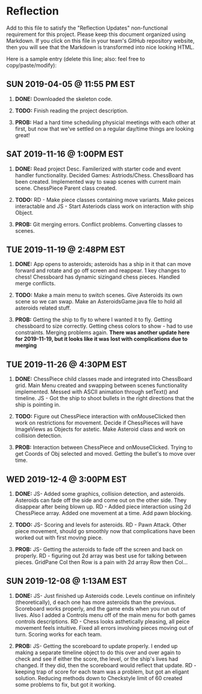 # Reflection

Add to this file to satisfy the "Reflection Updates" non-functional requirement
for this project. Please keep this document organized using Markdown. If you
click on this file in your team's GitHub repository website, then you will see
that the Markdown is transformed into nice looking HTML.

Here is a sample entry (delete this line; also: feel free to copy/paste/modify):

## SUN 2019-04-05 @ 11:55 PM EST

1. **DONE:** Downloaded the skeleton code.

2. **TODO:** Finish reading the project description.

3. **PROB:** Had a hard time scheduling physicial meetings with each other at
   first, but now that we've settled on a regular day/time things are looking
   great!


## SAT 2019-11-16 @ 1:00PM EST

1. **DONE:** Read project Desc. Familerized with starter code and event handler functionality. Decided Games: Astriods/Chess. ChessBoard has been created. Implemented way to swap scenes with current main scene. ChessPiece Parent class created.

2. **TODO:** RD - Make piece classes containing move variants. Make peices interactable and  JS - Start Asteriods class work on interaction with ship Object.

3. **PROB:** Git merging errors. Conflict problems. Converting classes to scenes.


## TUE 2019-11-19 @ 2:48PM EST

1. **DONE:** App opens to asteroids; asteroids has a ship in it that can move forward and rotate and go off screen and reappear. 1 key changes to chess! Chessboard has dynamic sizingand chess pieces. Handled merge conflicts.

2. **TODO:** Make a main menu to switch scenes. Give Asteroids its own scene so we can swap. Make an AsteroidsGame.java file to hold all asteroids related stuff.

3. **PROB:** Getting the ship to fly to where I wanted it to fly. Getting chessboard to size correctly. Getting chess colors to show - had to use constraints. Merging problems again.
    **There was another update here for 2019-11-19, but it looks like it was lost with complications due to merging**


## TUE 2019-11-26 @ 4:30PM EST

1. **DONE:** ChessPiece child classes made and integrated into ChessBoard grid. Main Menu created and swapping between scenes functionality implemented. Messed with ASCII animation through setText() and timeline. JS - Got the ship to shoot bullets in the right directions that the ship is pointing in.

2. **TODO:** Figure out ChessPiece interaction with onMouseClicked then work on restrictions for movement. Decide if ChessPieces will have ImageViews as Objects for astetic. Make Asteroid class and work on collision detection.

3. **PROB:** Interaction between ChessPiece and onMouseClicked. Trying to get Coords of Obj selected and moved. Getting the bullet's to move over time.

## WED 2019-12-4 @ 3:00PM EST

1. **DONE:** JS- Added some graphics, collision detection, and asteroids. Asteroids can fade off the side and come out on the other side. They disappear after being blown up. RD - Added piece interaction using 2d ChessPiece array. Added one movement at a time. Add pawn blocking.

2. **TODO:** JS- Scoring and levels for asteroids. RD - Pawn Attack. Other piece movement, should go smoothly now that complications have been worked out with first moving piece.

3. **PROB:** JS- Getting the asteroids to fade off the screen and back on properly. RD - figuring out 2d array was best use for talking between pieces. GridPane Col then Row is a pain with 2d array Row then Col...

## SUN 2019-12-08 @ 1:13AM EST

1. **DONE:** JS- Just finished up Asteroids code. Levels continue on infinitely (theoretically), d each one has more asteroids than the previous. Scoreboard works properly, and the game ends when you run out of lives. Also I added a Controls menu off of the main menu for both games controls descriptions. RD - Chess looks asthetically pleasing, all peice movement feels intuitive. Fixed all errors involving pieces moving out of turn. Scoring works for each team.

2. **PROB:** JS- Getting the scoreboard to update properly. I ended up making a separate timeline object to do this over and over again to check and see if either the score, the level, or the ship's lives had changed. If they did, then the scoreboard would reflect that update. RD - keeping trap of score for each team was a problem, but got an eligant solution. Reducing methods down to Checkstyle limit of 60 created some problems to fix, but got it working.